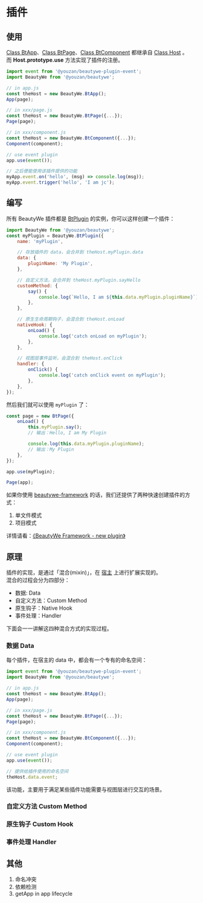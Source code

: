 # 插件

## 使用

[Class BtApp]()、[Class BtPage]()、[Class BtComponent]() 都继承自 [Class Host]() 。    
而 **Host.prototype.use** 方法实现了插件的注册。

```javascript
import event from '@youzan/beautywe-plugin-event';
import BeautyWe from '@youzan/beautywe';

// in app.js
const theHost = new BeautyWe.BtApp();
App(page);

// in xxx/page.js
const theHost = new BeautyWe.BtPage({...});
Page(page);

// in xxx/component.js
const theHost = new BeautyWe.BtComponent({...});
Component(component);

// use event plugin
app.use(event());

// 之后便能使用该插件提供的功能
myApp.event.on('hello', (msg) => console.log(msg));
myApp.event.trigger('hello', 'I am jc');
```

## 编写

所有 BeautyWe 插件都是 [BtPlugin]() 的实例，你可以这样创建一个插件：

```javascript
import BeautyWe from '@youzan/beautywe';
const myPlugin = BeautyWe.BtPlugin({
    name: 'myPlugin',

    // 存放插件的 data，会合并到 theHost.myPlugin.data
    data: {
        pluginName: 'My Plugin',
    },

    // 自定义方法，会合并到 theHost.myPlugin.sayHello
    customMethod: {
        say() {
            console.log(`Hello, I am ${this.data.myPlugin.pluginName}`);
        },
    },

    // 原生生命周期钩子，会混合到 theHost.onLoad
    nativeHook: {
        onLoad() {
            console.log('catch onLoad on myPlugin');
        },
    },

    // 视图层事件监听，会混合到 theHost.onClick
    handler: {
        onClick() {
            console.log('catch onClick event on myPlugin');
        },
    },
});
```

然后我们就可以使用 `myPlugin` 了：

```javascript
const page = new BtPage({
    onLoad() {
        this.myPlugin.say();
        // 输出：Hello, I am My Plugin

        console.log(this.data.myPlugin.pluginName);
        // 输出：My Plugin
    },
});

app.use(myPlugin);

Page(app);
```

如果你使用 [beautywe-framework]() 的话，我们还提供了两种快速创建插件的方式：

1. 单文件模式
2. 项目模式

详情请看：[《BeautyWe Framework - new plugin》]()

## 原理

插件的实现，是通过「混合(mixin)」，在 [宿主](contents/concept/the-host.md) 上进行扩展实现的。    
混合的过程会分为四部分：

* 数据: Data
* 自定义方法：Custom Method
* 原生钩子：Native Hook
* 事件处理：Handler

下面会一一讲解这四种混合方式的实现过程。

### 数据 Data
每个插件，在宿主的 data 中，都会有一个专有的命名空间：

```javascript
import event from '@youzan/beautywe-plugin-event';
import BeautyWe from '@youzan/beautywe';

// in app.js
const theHost = new BeautyWe.BtApp();
App(page);

// in xxx/page.js
const theHost = new BeautyWe.BtPage({...});
Page(page);

// in xxx/component.js
const theHost = new BeautyWe.BtComponent({...});
Component(component);

// use event plugin
app.use(event());

// 提供给插件使用的命名空间
theHost.data.event;
```

该功能，主要用于满足某些插件功能需要与视图层进行交互的场景。

### 自定义方法 Custom Method

### 原生钩子 Custom Hook

### 事件处理 Handler

## 其他
1. 命名冲突
2. 依赖检测
3. getApp in app lifecycle